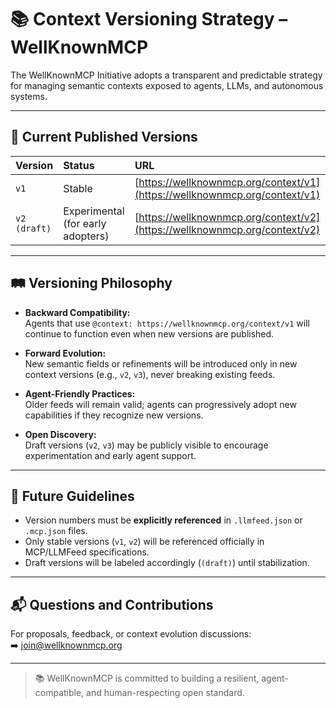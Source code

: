 # 📚 Context Versioning Strategy – WellKnownMCP

The WellKnownMCP Initiative adopts a transparent and predictable strategy for managing semantic contexts exposed to agents, LLMs, and autonomous systems.

---

## 📄 Current Published Versions

| Version | Status | URL |
|:--------|:-------|:----|
| `v1` | Stable | [https://wellknownmcp.org/context/v1](https://wellknownmcp.org/context/v1) |
| `v2 (draft)` | Experimental (for early adopters) | [https://wellknownmcp.org/context/v2](https://wellknownmcp.org/context/v2) |

---

## 🛤️ Versioning Philosophy

- **Backward Compatibility:**  
  Agents that use `@context: https://wellknownmcp.org/context/v1` will continue to function even when new versions are published.
  
- **Forward Evolution:**  
  New semantic fields or refinements will be introduced only in new context versions (e.g., `v2`, `v3`), never breaking existing feeds.

- **Agent-Friendly Practices:**  
  Older feeds will remain valid; agents can progressively adopt new capabilities if they recognize new versions.

- **Open Discovery:**  
  Draft versions (`v2`, `v3`) may be publicly visible to encourage experimentation and early agent support.

---

## 📜 Future Guidelines

- Version numbers must be **explicitly referenced** in `.llmfeed.json` or `.mcp.json` files.
- Only stable versions (`v1`, `v2`) will be referenced officially in MCP/LLMFeed specifications.
- Draft versions will be labeled accordingly (`(draft)`) until stabilization.

---

## 📬 Questions and Contributions

For proposals, feedback, or context evolution discussions:  
➡️ [join@wellknownmcp.org](mailto:join@wellknownmcp.org)

---

> 📚 WellKnownMCP is committed to building a resilient, agent-compatible, and human-respecting open standard.
